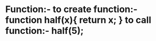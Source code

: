 Function:-
to create function:-
function half(x){
return x;
}
to call function:-
half(5);
========================================


